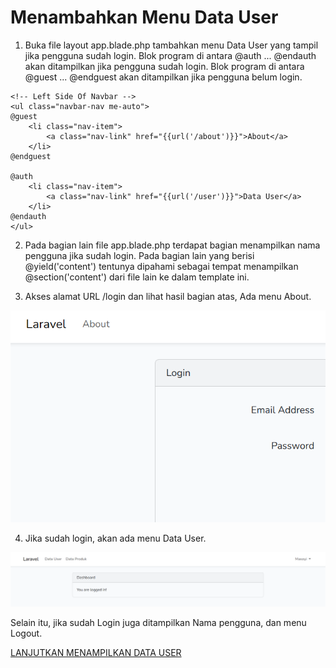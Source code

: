 # Menambahkan Menu Data User

1. Buka file layout app.blade.php tambahkan menu Data User yang tampil jika pengguna sudah login. Blok program di antara @auth ... @endauth akan ditampilkan jika pengguna sudah login. Blok program di antara @guest ... @endguest akan ditampilkan jika pengguna belum login.

```
<!-- Left Side Of Navbar -->
<ul class="navbar-nav me-auto">
@guest
    <li class="nav-item">
        <a class="nav-link" href="{{url('/about')}}">About</a>
    </li>
@endguest

@auth
    <li class="nav-item">
        <a class="nav-link" href="{{url('/user')}}">Data User</a>
    </li>
@endauth
</ul>
```

2. Pada bagian lain file app.blade.php terdapat bagian menampilkan nama pengguna jika sudah login. Pada bagian lain yang berisi @yield('content') tentunya dipahami sebagai tempat menampilkan @section('content') dari file lain ke dalam template ini.

3. Akses alamat URL /login dan lihat hasil bagian atas, Ada menu About. 

![alt text](image-13.png)

4. Jika sudah login, akan ada menu Data User.

![alt text](image-14.png)

Selain itu, jika sudah Login juga ditampilkan Nama pengguna, dan menu Logout.

[LANJUTKAN MENAMPILKAN DATA USER](https://github.com/AdamFirman8124/Pemateri/blob/main/Laravel%2010/MenampilkanDataUser.md)
